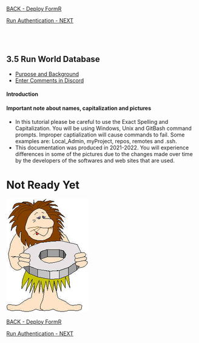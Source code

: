 
<!-- ------------------------------------------------------------------------- -->

<div class="page-back">


[BACK - Deploy FormR](/FormR/fr0401_Deploy-FormR.md)
</div><div class="page-next">

[Run Authentication - NEXT](/FormR/fr0402_Authentication.md)
</div><div style="margin-top:35px">&nbsp;</div>

<!-- ------------------------------------------------------------------------- -->


## 3.5 Run World Database
- [Purpose and Background](../Setup/purposes/pfr0307_Setup-React-Apps-Ubuntu.md)
- [Enter Comments in Discord](https://discord.com/channels/928752444316483585/932678480863305770)

#### Introduction


#### Important note about names, capitalization and pictures
- In this tutorial please be careful to use the Exact Spelling and Capitalization. You will be using Windows, Unix and GitBash command prompts. Improper captialization will cause commands to fail. Some examples are: Local_Admin, myProject, repos, remotes and .ssh.
- This documentation was produced in 2021-2022. You will experience differences in some of the pictures due to the changes made over time by the developers of the softwares and web sites that are used.

# Not Ready Yet

![Not Ready Yet](./images/fr0000-01_not-ready.png "Not Ready Yet")

<!-- ------------------------------------------------------------------------- -->

<div class="page-back">

[BACK - Deploy FormR](/FormR/fr0401_Deploy-FormR.md)
</div><div class="page-next">

[Run Authentication - NEXT](/FormR/fr0402_Authentication.md)
</div>

<!-- ------------------------------------------------------------------------- -->